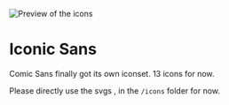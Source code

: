 <span style="text-align: center"><img alt="Preview of the icons" src="preview.png" align="center"></span>

# Iconic Sans

Comic Sans finally got its own iconset. 13 icons for now.

Please directly use the svgs , in the `/icons` folder for now.
